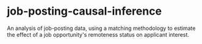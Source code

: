 # job-posting-causal-inference
An analysis of job-posting data, using a matching methodology to estimate the effect of a job opportunity's remoteness status on applicant interest.
